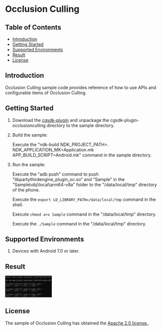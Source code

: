 # Occlusion Culling

## Table of Contents
 * [Introduction](#introduction)
 * [Getting Started](#getting-started)
 * [Supported Environments](#supported-environments)
 * [Result](#result)
 * [License](#license)

## Introduction
Occlusion Culling sample code provides reference of how to use APIs and configurable items of Occlusion Culling.

## Getting Started
1. Download the [cgsdk-plugin](https://developer.huawei.com/consumer/en/doc/development/HMSCore-Library-V5/sdk-download-0000001050441521-V5) and unpackage the cgsdk-plugin-occlusionculling directory to the sample directory.

2. Build the sample:

    Execute the "ndk-build NDK_PROJECT_PATH=. NDK_APPLICATION_MK=Application.mk APP_BUILD_SCRIPT=Android.mk" command in the sample directory.

3. Run the sample:

    Execute the "adb push" command to push "libpartythirdengine_plugin_oc.so" and "Sample" in the "Sample\obj\local\arm64-v8a" folder to the "/data/local/tmp" directory of   the phone.

    Execute the `export LD_LIBRARY_PATH=/data/local/tmp` command in the shell.

    Execute `chmod a+x Sample` command in the "/data/local/tmp" directory.

    Execute the `./Sample` command in the "/data/local/tmp" directory.

## Supported Environments
1. Devices with Android 7.0 or later.

## Result
<img src="OcclusionCullingResult.jpg" width="30%" height="30%">

## License
The sample of Occlusion Culling has obtained the [Apache 2.0 license.](http://www.apache.org/licenses/LICENSE-2.0).

